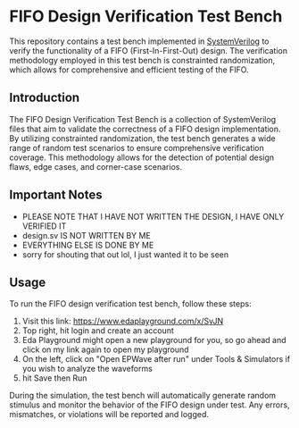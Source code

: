 # FIFO Design Verification Test Bench

This repository contains a test bench implemented in [SystemVerilog](https://en.wikipedia.org/wiki/SystemVerilog) to verify the functionality of a FIFO (First-In-First-Out) design. The verification methodology employed in this test bench is constrainted randomization, which allows for comprehensive and efficient testing of the FIFO.

## Introduction

The FIFO Design Verification Test Bench is a collection of SystemVerilog files that aim to validate the correctness of a FIFO design implementation. By utilizing constrainted randomization, the test bench generates a wide range of random test scenarios to ensure comprehensive verification coverage. This methodology allows for the detection of potential design flaws, edge cases, and corner-case scenarios.

## Important Notes
- PLEASE NOTE THAT I HAVE NOT WRITTEN THE DESIGN, I HAVE ONLY VERIFIED IT
- design.sv IS NOT WRITTEN BY ME
- EVERYTHING ELSE IS DONE BY ME
- sorry for shouting that out lol, I just wanted it to be seen

## Usage

To run the FIFO design verification test bench, follow these steps:

1. Visit this link: https://www.edaplayground.com/x/SvJN
2. Top right, hit login and create an account
3. Eda Playground might open a new playground for you, so go ahead and click on my link again to open my playground
4. On the left, click on "Open EPWave after run" under Tools & Simulators if you wish to analyze the waveforms
5. hit Save then Run

During the simulation, the test bench will automatically generate random stimulus and monitor the behavior of the FIFO design under test. Any errors, mismatches, or violations will be reported and logged.

